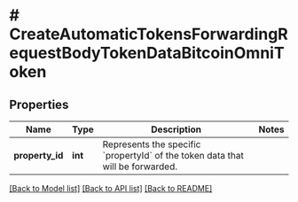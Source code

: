 # # CreateAutomaticTokensForwardingRequestBodyTokenDataBitcoinOmniToken

## Properties

Name | Type | Description | Notes
------------ | ------------- | ------------- | -------------
**property_id** | **int** | Represents the specific &#x60;propertyId&#x60; of the token data that will be forwarded. |

[[Back to Model list]](../../README.md#models) [[Back to API list]](../../README.md#endpoints) [[Back to README]](../../README.md)
